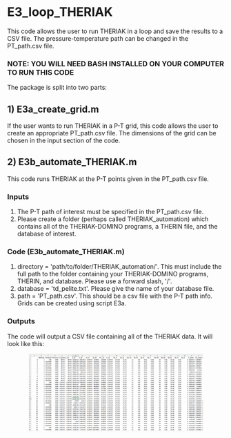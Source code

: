 # E3_loop_THERIAK
This code allows the user to run THERIAK in a loop and save the results to a CSV file. The pressure-temperature path can be changed in the PT_path.csv file.

### NOTE: YOU WILL NEED BASH INSTALLED ON YOUR COMPUTER TO RUN THIS CODE

The package is split into two parts:

## 1) E3a_create_grid.m
If the user wants to run THERIAK in a P-T grid, this code allows the user to create an appropriate PT_path.csv file. The dimensions of the grid can be chosen in the input section of the code.

## 2) E3b_automate_THERIAK.m
This code runs THERIAK at the P-T points given in the PT_path.csv file. 

### Inputs
1) The P-T path of interest must be specified in the PT_path.csv file.
2) Please create a folder (perhaps called THERIAK_automation) which contains all of the THERIAK-DOMINO programs, a THERIN file, and the database of interest.

### Code (E3b_automate_THERIAK.m)
1) directory = 'path/to/folder/THERIAK_automation/'. This must include the full path to the folder containing your THERIAK-DOMINO programs, THERIN, and database. Please use a forward slash, '/'.
2) database = 'td_pelite.txt'. Please give the name of your database file.
3) path = 'PT_path.csv'. This should be a csv file with the P-T path info. Grids can be created using script E3a.

### Outputs
The code will output a CSV file containing all of the THERIAK data. It will look like this:

 <p align="center">
<img src="https://github.com/TMackay-Champion/LinaForma/blob/b17f80121984bd8460ea58220c26b06a878bd627/images/E3_output.png", width="80%">
</p>